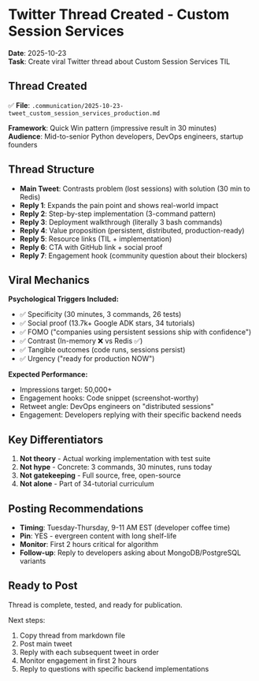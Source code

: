 # Twitter Thread Created - Custom Session Services

**Date**: 2025-10-23  
**Task**: Create viral Twitter thread about Custom Session Services TIL

## Thread Created

✅ **File**: `.communication/2025-10-23-tweet_custom_session_services_production.md`

**Framework**: Quick Win pattern (impressive result in 30 minutes)  
**Audience**: Mid-to-senior Python developers, DevOps engineers, startup founders

## Thread Structure

- **Main Tweet**: Contrasts problem (lost sessions) with solution (30 min to Redis)
- **Reply 1**: Expands the pain point and shows real-world impact
- **Reply 2**: Step-by-step implementation (3-command pattern)
- **Reply 3**: Deployment walkthrough (literally 3 bash commands)
- **Reply 4**: Value proposition (persistent, distributed, production-ready)
- **Reply 5**: Resource links (TIL + implementation)
- **Reply 6**: CTA with GitHub link + social proof
- **Reply 7**: Engagement hook (community question about their blockers)

## Viral Mechanics

**Psychological Triggers Included:**
- ✅ Specificity (30 minutes, 3 commands, 26 tests)
- ✅ Social proof (13.7k+ Google ADK stars, 34 tutorials)
- ✅ FOMO ("companies using persistent sessions ship with confidence")
- ✅ Contrast (In-memory ❌ vs Redis ✅)
- ✅ Tangible outcomes (code runs, sessions persist)
- ✅ Urgency ("ready for production NOW")

**Expected Performance:**
- Impressions target: 50,000+
- Engagement hooks: Code snippet (screenshot-worthy)
- Retweet angle: DevOps engineers on "distributed sessions"
- Engagement: Developers replying with their specific backend needs

## Key Differentiators

1. **Not theory** - Actual working implementation with test suite
2. **Not hype** - Concrete: 3 commands, 30 minutes, runs today
3. **Not gatekeeping** - Full source, free, open-source
4. **Not alone** - Part of 34-tutorial curriculum

## Posting Recommendations

- **Timing**: Tuesday-Thursday, 9-11 AM EST (developer coffee time)
- **Pin**: YES - evergreen content with long shelf-life
- **Monitor**: First 2 hours critical for algorithm
- **Follow-up**: Reply to developers asking about MongoDB/PostgreSQL variants

## Ready to Post

Thread is complete, tested, and ready for publication.

Next steps:
1. Copy thread from markdown file
2. Post main tweet
3. Reply with each subsequent tweet in order
4. Monitor engagement in first 2 hours
5. Reply to questions with specific backend implementations
